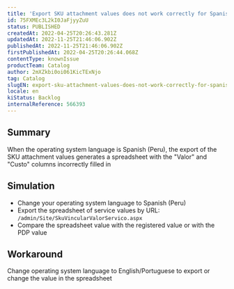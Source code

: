 ```yaml
---
title: 'Export SKU attachment values does not work correctly for Spanish language operating systems'
id: 75FXMEc3L2kI0JaFjyyZuU
status: PUBLISHED
createdAt: 2022-04-25T20:26:43.281Z
updatedAt: 2022-11-25T21:46:06.902Z
publishedAt: 2022-11-25T21:46:06.902Z
firstPublishedAt: 2022-04-25T20:26:44.068Z
contentType: knownIssue
productTeam: Catalog
author: 2mXZkbi0oi061KicTExNjo
tag: Catalog
slugEN: export-sku-attachment-values-does-not-work-correctly-for-spanish-language-operating-systems
locale: en
kiStatus: Backlog
internalReference: 566393
---
```


## Summary


When the operating system language is Spanish (Peru), the export of the SKU attachment values generates a spreadsheet with the "Valor" and "Custo" columns incorrectly filled in



## Simulation


- Change your operating system language to Spanish (Peru)
- Export the spreadsheet of service values by URL: `/admin/Site/SkuVincularValorServico.aspx`
- Compare the spreadsheet value with the registered value or with the PDP value



## Workaround


Change operating system language to English/Portuguese to export or change the value in the spreadsheet

